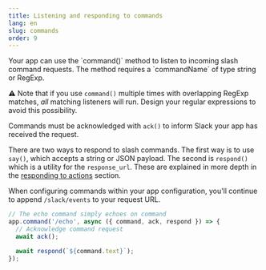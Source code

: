 ```yaml
---
title: Listening and responding to commands
lang: en
slug: commands
order: 9
---
```


<div class="section-content">
Your app can use the `command()` method to listen to incoming slash command requests. The method requires a `commandName` of type string or RegExp.

⚠️ Note that if you use `command()` multiple times with overlapping RegExp matches, _all_ matching listeners will run. Design your regular expressions to avoid this possibility.

Commands must be acknowledged with `ack()` to inform Slack your app has received the request.

There are two ways to respond to slash commands. The first way is to use `say()`, which accepts a string or JSON payload. The second is `respond()` which is a utility for the `response_url`. These are explained in more depth in the [responding to actions](#action-respond) section.

When configuring commands within your app configuration, you'll continue to append `/slack/events` to your request URL.
</div>

```javascript
// The echo command simply echoes on command
app.command('/echo', async ({ command, ack, respond }) => {
  // Acknowledge command request
  await ack();

  await respond(`${command.text}`);
});
```
